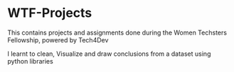 # WTF-Projects
This contains projects and assignments done during the Women Techsters Fellowship, powered by Tech4Dev

I learnt to clean, Visualize and draw conclusions from a dataset using python libraries
